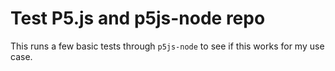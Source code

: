 # Test P5.js and p5js-node repo

This runs a few basic tests through `p5js-node` to see if this works for my use case.
